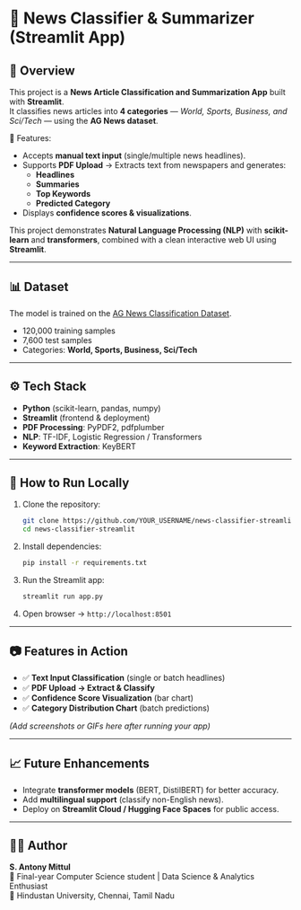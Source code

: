 # 📰 News Classifier & Summarizer (Streamlit App)

## 📌 Overview
This project is a **News Article Classification and Summarization App** built with **Streamlit**.  
It classifies news articles into **4 categories** — *World, Sports, Business, and Sci/Tech* — using the **AG News dataset**.  

🔑 Features:
- Accepts **manual text input** (single/multiple news headlines).  
- Supports **PDF Upload** → Extracts text from newspapers and generates:  
  - **Headlines**  
  - **Summaries**  
  - **Top Keywords**  
  - **Predicted Category**  
- Displays **confidence scores & visualizations**.  

This project demonstrates **Natural Language Processing (NLP)** with **scikit-learn** and **transformers**, combined with a clean interactive web UI using **Streamlit**.  

---

## 📊 Dataset
The model is trained on the [AG News Classification Dataset](https://www.kaggle.com/datasets/amananandrai/ag-news-classification-dataset).  
- 120,000 training samples  
- 7,600 test samples  
- Categories: **World, Sports, Business, Sci/Tech**

---

## ⚙️ Tech Stack
- **Python** (scikit-learn, pandas, numpy)  
- **Streamlit** (frontend & deployment)  
- **PDF Processing**: PyPDF2, pdfplumber  
- **NLP**: TF-IDF, Logistic Regression / Transformers  
- **Keyword Extraction**: KeyBERT  

---

## 🚀 How to Run Locally
1. Clone the repository:
   ```bash
   git clone https://github.com/YOUR_USERNAME/news-classifier-streamlit.git
   cd news-classifier-streamlit
   ```
2. Install dependencies:
   ```bash
   pip install -r requirements.txt
   ```
3. Run the Streamlit app:
   ```bash
   streamlit run app.py
   ```
4. Open browser → `http://localhost:8501`

---

## 📷 Features in Action
- ✅ **Text Input Classification** (single or batch headlines)  
- ✅ **PDF Upload → Extract & Classify**  
- ✅ **Confidence Score Visualization** (bar chart)  
- ✅ **Category Distribution Chart** (batch predictions)  

*(Add screenshots or GIFs here after running your app)*

---

## 📈 Future Enhancements
- Integrate **transformer models** (BERT, DistilBERT) for better accuracy.  
- Add **multilingual support** (classify non-English news).  
- Deploy on **Streamlit Cloud / Hugging Face Spaces** for public access.  

---

## 👨‍💻 Author
**S. Antony Mittul**  
📌 Final-year Computer Science student | Data Science & Analytics Enthusiast  
📍 Hindustan University, Chennai, Tamil Nadu  
